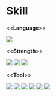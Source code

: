 # Skill

<<**Language**>>

<img src="https://img.shields.io/badge/Python-green?style=flat&logo=Sass&logoColor=3776AB"/>

<<**Strength**>>

<img src="https://img.shields.io/badge/{English}-yellow?style={스타일}&logo={}&logoColor={로고 색깔}"/>
<img src="https://img.shields.io/badge/{Chinese}-green?style={스타일}&logo={Python}&logoColor={로고 색깔}"/>
<img src="https://img.shields.io/badge/{일반기계기사}-orange?style={스타일}&logo={Python}&logoColor={로고 색깔}"/>

<<**Tool**>>

<img src="https://img.shields.io/badge/Visual Studio-purple?style=flat&logo=Sass&logoColor=5C2D91"/>
<img src="https://img.shields.io/badge/VS Code-blue?style=flat&logo=Sass&logoColor=007ACC"/>
<img src="https://img.shields.io/badge/Jupyter-orange?style=flat&logo=Sass&logoColor=F37626"/>
<img src="https://img.shields.io/badge/Git-red?style=flat&logo=Sass&logoColor=F05032"/>
<img src="https://img.shields.io/badge/GitHub-black?style=flat&logo=Sass&logoColor=181717"/>
<img src="https://img.shields.io/badge/GitLab-orange?style=flat&logo=Sass&logoColor=FC6D26"/>